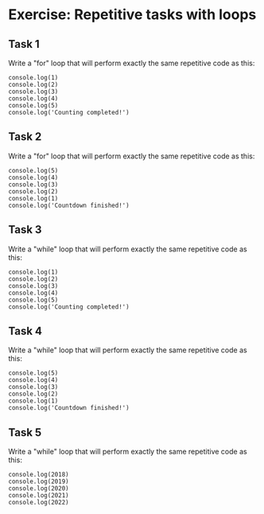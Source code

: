 # Exercise: Repetitive tasks with loops

## Task 1
Write a "for" loop that will perform exactly the same repetitive code as this:
~~~
console.log(1)
console.log(2)
console.log(3)
console.log(4)
console.log(5)
console.log('Counting completed!')
~~~

## Task 2
Write a "for" loop that will perform exactly the same repetitive code as this:
~~~
console.log(5)
console.log(4)
console.log(3)
console.log(2)
console.log(1)
console.log('Countdown finished!')
~~~

## Task 3
Write a "while" loop that will perform exactly the same repetitive code as this:
~~~
console.log(1)
console.log(2)
console.log(3)
console.log(4)
console.log(5)
console.log('Counting completed!')
~~~

## Task 4
Write a "while" loop that will perform exactly the same repetitive code as this:
~~~
console.log(5)
console.log(4)
console.log(3)
console.log(2)
console.log(1)
console.log('Countdown finished!')
~~~

## Task 5
Write a "while" loop that will perform exactly the same repetitive code as this:
~~~
console.log(2018)
console.log(2019)
console.log(2020)
console.log(2021)
console.log(2022)

~~~